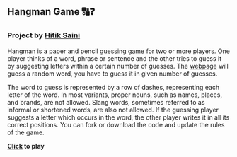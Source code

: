 ## Hangman Game 🔠❓

### Project by [Hitik Saini](https://hitik20.tech)
Hangman is a paper and pencil guessing game for two or more players. One player thinks of a word, phrase or sentence and the other tries to guess it by suggesting letters within a certain number of guesses.
The [webpage](https://hitiksaini.github.io/Hangman-Game/) will guess a random word, you have to guess it in given number of guesses.

The word to guess is represented by a row of dashes, representing each letter of the word. In most variants, proper nouns, such as names, places, and brands, are not allowed. Slang words, sometimes referred to as informal or shortened words, are also not allowed. If the guessing player suggests a letter which occurs in the word, the other player writes it in all its correct positions. You can fork or download the code and update the rules of the game.

<b> [Click](hitiksaini.github.io/hangman-game/) to play </b>
